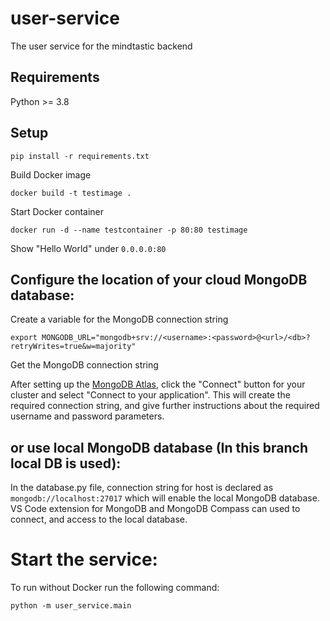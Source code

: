 # user-service
The user service for the mindtastic backend

## Requirements

Python >= 3.8

## Setup
    pip install -r requirements.txt

Build Docker image

    docker build -t testimage .

Start Docker container

    docker run -d --name testcontainer -p 80:80 testimage

Show "Hello World" under `0.0.0.0:80`

## Configure the location of your cloud MongoDB database:
Create a variable for the MongoDB connection string

    export MONGODB_URL="mongodb+srv://<username>:<password>@<url>/<db>?retryWrites=true&w=majority"

Get the MongoDB connection string

After setting up the [MongoDB Atlas](https://www.mongodb.com/docs/atlas/getting-started/), click the "Connect" button for your cluster and select "Connect to your application". This will create the required connection string, and give further instructions about the required username and password parameters.

## or use local MongoDB database (In this branch local DB is used):
In the database.py file, connection string for host is declared as `mongodb://localhost:27017` which will enable the local MongoDB database.
VS Code extension for MongoDB and MongoDB Compass can used to connect, and access to the local database.

# Start the service:
To run without Docker run the following command:

    python -m user_service.main
